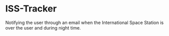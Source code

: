 # ISS-Tracker
Notifying the user through an email when the International Space Station is over the user and during night time.
